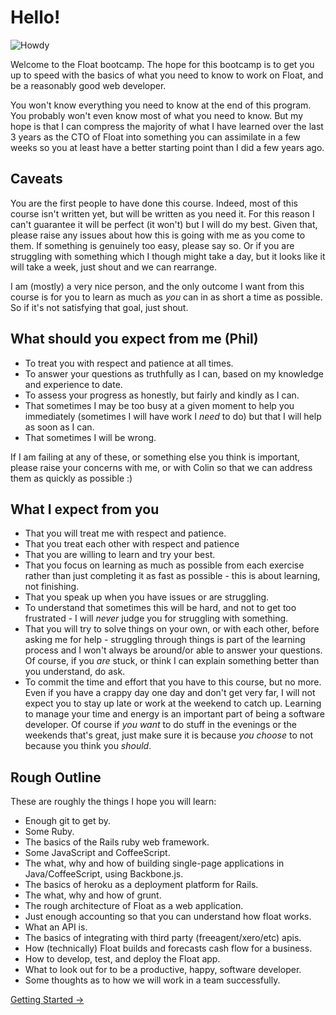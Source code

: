 # Hello!

![Howdy](http://media.giphy.com/media/fm5JqspHFgIXm/original.gif)

Welcome to the Float bootcamp. The hope for this bootcamp is to get you up to speed with the basics of what you need to know to work on Float, and be a reasonably good web developer.

You won't know everything you need to know at the end of this program. You probably won't even know most of what you need to know. But my hope is that I can compress the majority of what I have learned over the last 3 years as the CTO of Float into something you can assimilate in a few weeks so you at least have a better starting point than I did a few years ago.

## Caveats

You are the first people to have done this course. Indeed, most of this course isn't written yet, but will be written as you need it. For this reason I can't guarantee it will be perfect (it won't) but I will do my best. Given that, please raise any issues about how this is going with me as you come to them. If something is genuinely too easy, please say so. Or if you are struggling with something which I though might take a day, but it looks like it will take a week, just shout and we can rearrange.

I am (mostly) a very nice person, and the only outcome I want from this course is for you to learn as much as _you_ can in as short a time as possible. So if it's not satisfying that goal, just shout.


## What should you expect from me (Phil)

* To treat you with respect and patience at all times.
* To answer your questions as truthfully as I can, based on my knowledge and experience to date.
* To assess your progress as honestly, but fairly and kindly as I can.
* That sometimes I may be too busy at a given moment to help you immediately (sometimes I will have work I _need_ to do) but that I will help as soon as I can.
* That sometimes I will be wrong.

If I am failing at any of these, or something else you think is important, please raise your concerns with me, or with Colin so that we can address them as quickly as possible :)


## What I expect from you

* That you will treat me with respect and patience.
* That you treat each other with respect and patience
* That you are willing to learn and try your best.
* That you focus on learning as much as possible from each exercise rather than just completing it as fast as possible - this is about learning, not finishing.
* That you speak up when you have issues or are struggling.
* To understand that sometimes this will be hard, and not to get too frustrated - I will _never_ judge you for struggling with something.
* That you will try to solve things on your own, or with each other, before asking me for help - struggling through things is part of the learning process and I won't always be around/or able to answer your questions. Of course, if you _are_ stuck, or think I can explain something better than you understand, do ask.
* To commit the time and effort that you have to this course, but no more. Even if you have a crappy day one day and don't get very far, I will not expect you to stay up late or work at the weekend to catch up. Learning to manage your time and energy is an important part of being a software developer. Of course if _you_ _want_ to do stuff in the evenings or the weekends that's great, just make sure it is because _you choose_ to not because you think you _should_.

## Rough Outline

These are roughly the things I hope you will learn:

* Enough git to get by.
* Some Ruby.
* The basics of the Rails ruby web framework.
* Some JavaScript and CoffeeScript.
* The what, why and how of building single-page applications in Java/CoffeeScript, using Backbone.js.
* The basics of heroku as a deployment platform for Rails.
* The what, why and how of grunt.
* The rough architecture of Float as a web application.
* Just enough accounting so that you can understand how float works.
* What an API is.
* The basics of integrating with third party (freeagent/xero/etc) apis.
* How (technically) Float builds and forecasts cash flow for a business.
* How to develop, test, and deploy the Float app.
* What to look out for to be a productive, happy, software developer.
* Some thoughts as to how we will work in a team successfully.

[Getting Started →](0-getting-started.md)

